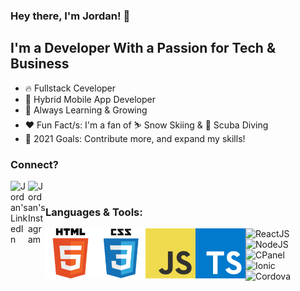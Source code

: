 ### Hey there, I'm Jordan! 👋

## I'm a Developer With a Passion for Tech & Business

- 🔥 Fullstack Ceveloper
- 📱 Hybrid Mobile App Developer
- 🌱 Always Learning & Growing
- ❤️ Fun Fact/s: I'm a fan of ⛷️ Snow Skiing & 🤿 Scuba Diving
- 🥅 2021 Goals: Contribute more, and expand my skills!

### Connect?

[<img align="left" alt="Jordan's LinkedIn" width="28px" src="https://cdn.jsdelivr.net/npm/simple-icons@v3/icons/linkedin.svg" />][linkedin]
[<img align="left" alt="Jordan's Instagram" width="28px" src="https://cdn.jsdelivr.net/npm/simple-icons@v3/icons/instagram.svg" />][instagram]

<br/>

### Languages & Tools:

<img align="left" alt="HTML" width="80px" src="https://raw.githubusercontent.com/github/explore/main/topics/html/html.png" />
<img align="left" alt="CSS" width="80px" src="https://raw.githubusercontent.com/github/explore/main/topics/css/css.png" />
<img align="left" alt="Javascript" width="80px" src="https://raw.githubusercontent.com/github/explore/main/topics/javascript/javascript.png" />
<img align="left" alt="Typescript" width="80px" src="https://raw.githubusercontent.com/github/explore/main/topics/typescript/typescript.png" />
<img align="left" alt="ReactJS" width="80px" src="https://i.imgur.com/f0nOMMn.png" />
<img align="left" alt="NodeJS" width="80px" src="https://i.imgur.com/2hVE2V0.png" />
<img align="left" alt="CPanel" width="80px" src="https://i.imgur.com/xAFVT1S.png" />
<img align="left" alt="Ionic" width="80px" src="https://i1.wp.com/ionicacademy.com/wp-content/uploads/2017/06/ionic-logo-portrait.png?ssl=1" />
<img align="left" alt="Cordova" width="80px" src="https://realwear.com/wp-content/uploads/cordova-264x300.jpg" />

<br/>
<br/>

[linkedin]: https://www.linkedin.com/in/jordan-bettridge-490b96170/
[instagram]: https://www.instagram.com/jordan.bettridge/?hl=en
